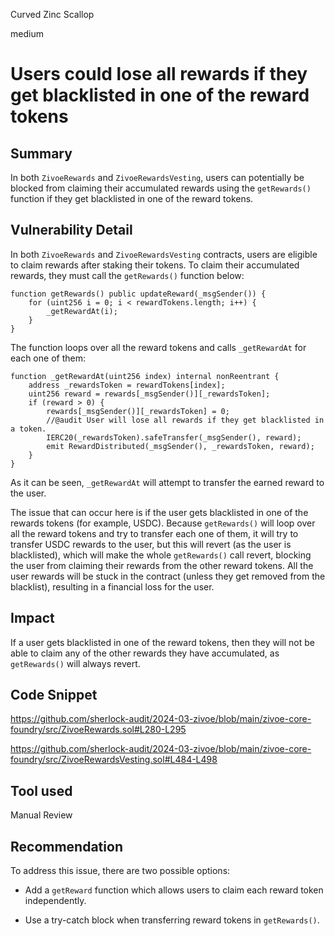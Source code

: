 Curved Zinc Scallop

medium

# Users could lose all rewards if they get blacklisted in one of the reward tokens

## Summary

In both `ZivoeRewards` and `ZivoeRewardsVesting`, users can potentially be blocked from claiming their accumulated rewards using the `getRewards()` function if they get blacklisted in one of the reward tokens.

## Vulnerability Detail

In both `ZivoeRewards` and `ZivoeRewardsVesting` contracts, users are eligible to claim rewards after staking their tokens. To claim their accumulated rewards, they must call the `getRewards()` function below:

```solidity
function getRewards() public updateReward(_msgSender()) {
    for (uint256 i = 0; i < rewardTokens.length; i++) {
        _getRewardAt(i);
    }
}
```

The function loops over all the reward tokens and calls `_getRewardAt` for each one of them:

```solidity
function _getRewardAt(uint256 index) internal nonReentrant {
    address _rewardsToken = rewardTokens[index];
    uint256 reward = rewards[_msgSender()][_rewardsToken];
    if (reward > 0) {
        rewards[_msgSender()][_rewardsToken] = 0;
        //@audit User will lose all rewards if they get blacklisted in a token.
        IERC20(_rewardsToken).safeTransfer(_msgSender(), reward);
        emit RewardDistributed(_msgSender(), _rewardsToken, reward);
    }
}
```

As it can be seen, `_getRewardAt` will attempt to transfer the earned reward to the user.

The issue that can occur here is if the user gets blacklisted in one of the rewards tokens (for example, USDC). Because `getRewards()` will loop over all the reward tokens and try to transfer each one of them, it will try to transfer USDC rewards to the user, but this will revert (as the user is blacklisted), which will make the whole `getRewards()` call revert, blocking the user from claiming their rewards from the other reward tokens. All the user rewards will be stuck in the contract (unless they get removed from the blacklist), resulting in a financial loss for the user.

## Impact

If a user gets blacklisted in one of the reward tokens, then they will not be able to claim any of the other rewards they have accumulated, as `getRewards()` will always revert.

## Code Snippet

https://github.com/sherlock-audit/2024-03-zivoe/blob/main/zivoe-core-foundry/src/ZivoeRewards.sol#L280-L295

https://github.com/sherlock-audit/2024-03-zivoe/blob/main/zivoe-core-foundry/src/ZivoeRewardsVesting.sol#L484-L498

## Tool used

Manual Review

## Recommendation

To address this issue, there are two possible options:

- Add a `getReward` function which allows users to claim each reward token independently.

- Use a try-catch block when transferring reward tokens in `getRewards()`.
